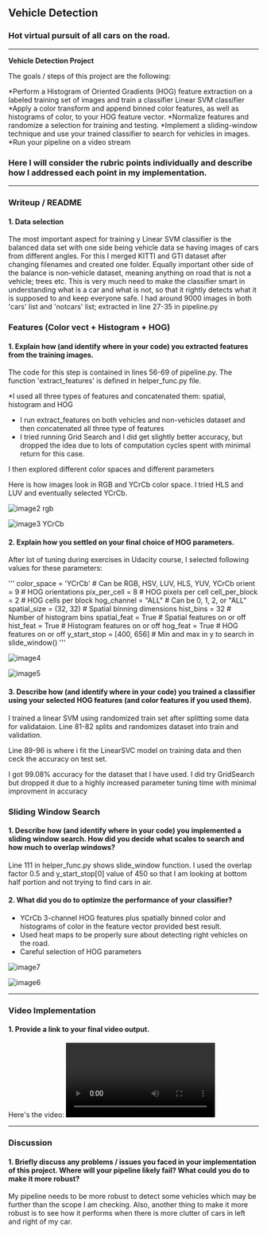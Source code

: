 ## Vehicle Detection
### Hot virtual pursuit of all cars on the road. 

---

**Vehicle Detection Project**

The goals / steps of this project are the following:

*Perform a Histogram of Oriented Gradients (HOG) feature extraction on a labeled training set of images and train a classifier Linear SVM classifier
*Apply a color transform and append binned color features, as well as histograms of color, to your HOG feature vector.
*Normalize features and randomize a selection for training and testing.
*Implement a sliding-window technique and use your trained classifier to search for vehicles in images.
*Run your pipeline on a video stream


[//]: # (Image References)
[image2]: ./images/image-2.JPG
[image3]: ./images/image-3.JPG
[image4]: ./images/image-4.JPG
[image5]: ./images/image-5.JPG
[image6]: ./images/image-6.JPG
[image7]: ./images/image-7.JPG
[video1]: ./tracked_project_video.mp4


### Here I will consider the rubric points individually and describe how I addressed each point in my implementation.  

---
### Writeup / README

#### 1. Data selection

The most important aspect for training y Linear SVM classifier is the balanced data set with one side being vehicle data se having images of cars from different angles. For this I merged KITTI and GTI dataset after changing filenames and created one folder. Equally important other side of the balance is non-vehicle dataset, meaning anything on road that is not a vehicle; trees etc. This is very much need to make the classifier smart in understanding what is a car and what is not, so that it rightly detects what it is supposed to and keep everyone safe. I had around 9000 images in both 'cars' list and 'notcars' list; extracted in line 27-35 in pipeline.py

### Features (Color vect + Histogram + HOG)

#### 1. Explain how (and identify where in your code) you extracted features from the training images.

The code for this step is contained in lines 56-69 of pipeline.py. The function 'extract_features' is defined in helper_func.py file. 

*I used all three types of features and concatenated them: spatial, histogram and HOG
* I run extract_features on both vehicles and non-vehicles dataset and then concatenated all three type of features
* I tried running Grid Search and I did get slightly better accuracy, but dropped the idea due to lots of computation cycles spent with minimal return for this case. 

I then explored different color spaces and different parameters 

Here is how images look in RGB and YCrCb color space. I tried HLS and LUV and eventually selected YCrCb. 

![image2]
rgb

![image3]
YCrCb


#### 2. Explain how you settled on your final choice of HOG parameters.

After lot of tuning during exercises in Udacity course, I selected following values for these parameters:

'''
color_space = 'YCrCb' # Can be RGB, HSV, LUV, HLS, YUV, YCrCb
orient = 9  # HOG orientations
pix_per_cell = 8 # HOG pixels per cell
cell_per_block = 2 # HOG cells per block
hog_channel = "ALL" # Can be 0, 1, 2, or "ALL"
spatial_size = (32, 32) # Spatial binning dimensions
hist_bins = 32    # Number of histogram bins
spatial_feat = True # Spatial features on or off
hist_feat = True # Histogram features on or off
hog_feat = True # HOG features on or off
y_start_stop = [400, 656] # Min and max in y to search in slide_window()
'''

![image4]



![image5]



#### 3. Describe how (and identify where in your code) you trained a classifier using your selected HOG features (and color features if you used them).

I trained a linear SVM using randomized train set after splitting some data for validataion. Line 81-82 splits and randomizes dataset into train and validation. 

Line 89-96 is where i fit the LinearSVC model on training data and then ceck the accuracy on test set. 

I got 99.08% accuracy for the dataset that I have used.  I did try GridSearch but dropped it due to a highly increased parameter tuning time with minimal improvment in accuracy 


### Sliding Window Search

#### 1. Describe how (and identify where in your code) you implemented a sliding window search.  How did you decide what scales to search and how much to overlap windows?

Line 111 in helper_func.py shows slide_window function. I used the overlap factor 0.5 and y_start_stop[0] value of 450 so that I am looking at bottom half portion and not trying to find cars in air. 

#### 2. What did you do to optimize the performance of your classifier?

* YCrCb 3-channel HOG features plus spatially binned color and histograms of color in the feature vector provided best result.
* Used heat maps to be properly sure about detecting right vehicles on the road. 
* Careful selection of HOG parameters 

![image7]



![image6]


---

### Video Implementation

#### 1. Provide a link to your final video output.  

Here's the video: ![video1](./tracked_project_video.mp4)



---

### Discussion

#### 1. Briefly discuss any problems / issues you faced in your implementation of this project.  Where will your pipeline likely fail?  What could you do to make it more robust?

My pipeline needs to be more robust to detect some vehicles which may be further than the scope I am checking. Also, another thing to make it more robust is to see how it performs when there is more clutter of cars in left and right of my car. 

